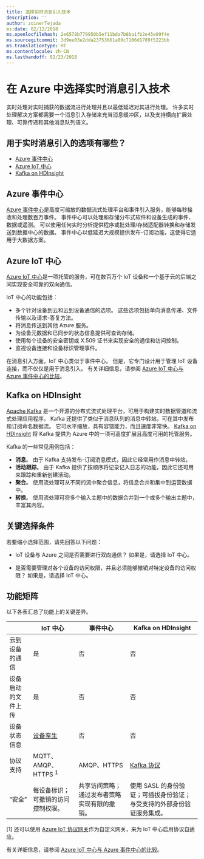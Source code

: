 ```yaml
---
title: 选择实时消息引入技术
description: ''
author: zoinerTejada
ms:date: 02/12/2018
ms.openlocfilehash: 2e6578b779950b5ef11bda7b8ba1fb2e45e09f4e
ms.sourcegitcommit: 3d9ee03e2dda23753661a80c7106d1789f5223bb
ms.translationtype: HT
ms.contentlocale: zh-CN
ms.lasthandoff: 02/23/2018
---
```

# <a name="choosing-a-real-time-message-ingestion-technology-in-azure"></a>在 Azure 中选择实时消息引入技术

实时处理对实时捕获的数据流进行处理并且以最低延迟对其进行处理。 许多实时处理解决方案都需要一个消息引入存储来充当消息缓冲区，以及支持横向扩展处理、可靠传递和其他消息队列语义。 

## <a name="what-are-your-options-for-real-time-message-ingestion"></a>用于实时消息引入的选项有哪些？

- [Azure 事件中心](/azure/event-hubs/)
- [Azure IoT 中心](/azure/iot-hub/)
- [Kafka on HDInsight](/azure/hdinsight/kafka/apache-kafka-get-started)

## <a name="azure-event-hubs"></a>Azure 事件中心

[Azure 事件中心](/azure/event-hubs/)是高度可缩放的数据流式处理平台和事件引入服务，能够每秒接收和处理数百万事件。 事件中心可以处理和存储分布式软件和设备生成的事件、数据或遥测。 可以使用任何实时分析提供程序或批处理/存储适配器转换和存储发送到数据中心的数据。 事件中心以低延迟大规模提供发布-订阅功能，这使得它适用于大数据方案。

## <a name="azure-iot-hub"></a>Azure IoT 中心

[Azure IoT 中心](/azure/iot-hub/)是一项托管的服务，可在数百万个 IoT 设备和一个基于云的后端之间实现安全可靠的双向通信。

IoT 中心的功能包括：

* 多个针对设备到云和云到设备通信的选项。 这些选项包括单向消息传递、文件传输以及请求-答复方法。
* 将消息传送到其他 Azure 服务。
* 为设备元数据和已同步的状态信息提供可查询存储。
* 使用每个设备的安全密钥或 X.509 证书来实现安全的通信和访问控制。
* 监视设备连接和设备标识管理事件。

在消息引入方面，IoT 中心类似于事件中心。 但是，它专门设计用于管理 IoT 设备连接，而不仅仅是用于消息引入。 有关详细信息，请参阅 [Azure IoT 中心与 Azure 事件中心的比较](/azure/iot-hub/iot-hub-compare-event-hubs)。 

## <a name="kafka-on-hdinsight"></a>Kafka on HDInsight

[Apache Kafka](https://kafka.apache.org/) 是一个开源的分布式流式处理平台，可用于构建实时数据管道和流式处理应用程序。 Kafka 还提供了类似于消息队列的消息中转站，可在其中发布和订阅命名数据流。 它可水平缩放，具有容错能力，而且速度非常快。 [Kafka on HDInsight](/azure/hdinsight/kafka/apache-kafka-get-started) 将 Kafka 提供为 Azure 中的一项可高度扩展且高度可用的托管服务。 

Kafka 的一些常见用例包括：

* **消息**。 由于 Kafka 支持发布-订阅消息模式，因此它经常用作消息中转站。
* **活动跟踪**。 由于 Kafka 提供了按顺序将记录记入日志的功能，因此它还可用来跟踪和重新创建活动。
* **聚合**。 使用流处理可从不同的流中聚合信息，将信息合并和集中到运营数据中。
* **转换**。 使用流处理可将多个输入主题中的数据合并到一个或多个输出主题中，丰富其内容。

## <a name="key-selection-criteria"></a>关键选择条件

若要缩小选择范围，请先回答以下问题：

- IoT 设备与 Azure 之间是否需要进行双向通信？ 如果是，请选择 IoT 中心。

- 是否需要管理对各个设备的访问权限，并且必须能够撤销对特定设备的访问权限？ 如果是，请选择 IoT 中心。

## <a name="capability-matrix"></a>功能矩阵

以下各表汇总了功能上的关键差异。 

| | IoT 中心 | 事件中心 | Kafka on HDInsight |
| --- | --- | --- | --- |
| 云到设备的通信 | 是 | 否 | 否 |
| 设备启动的文件上传 | 是 | 否 | 否 |
| 设备状态信息 | [设备孪生](/azure/iot-hub/iot-hub-devguide-device-twins) | 否 | 否 |
| 协议支持 | MQTT、AMQP、HTTPS <sup>1</sup> | AMQP、HTTPS | [Kafka 协议](https://cwiki.apache.org/confluence/display/KAFKA/A+Guide+To+The+Kafka+Protocol) |
| “安全” | 每设备标识；可撤销的访问控制权限。 | 共享访问策略；通过发布者策略实现有限的撤销。 | 使用 SASL 的身份验证；可插拔身份验证；与受支持的外部身份验证服务集成。 |

[1] 还可以使用 [Azure IoT 协议网关](/azure/iot-hub/iot-hub-protocol-gateway)作为自定义网关，来为 IoT 中心启用协议自适应。

有关详细信息，请参阅 [Azure IoT 中心与 Azure 事件中心的比较](/azure/iot-hub/iot-hub-compare-event-hubs)。
